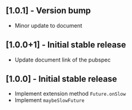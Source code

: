 ## [1.0.1] - Version bump

* Minor update to document

## [1.0.0+1] - Initial stable release

* Update document link of the pubspec

## [1.0.0] - Initial stable release

* Implement extension method `Future.onSlow`
* Implement `maybeSlowFuture`
